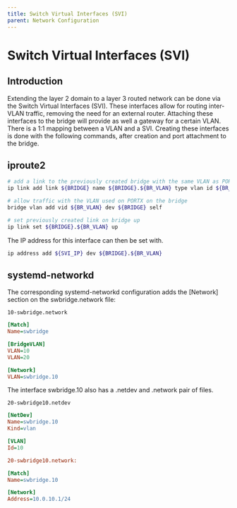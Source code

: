 ```yaml
---
title: Switch Virtual Interfaces (SVI)
parent: Network Configuration
---
```


# Switch Virtual Interfaces (SVI)

## Introduction

Extending the layer 2 domain to a layer 3 routed network can be done via the
Switch Virtual Interfaces (SVI). These interfaces allow for routing inter-VLAN
traffic, removing the need for an external router. Attaching these interfaces
to the bridge will provide as well a gateway for a certain VLAN. There is a 1:1
mapping between a VLAN and a SVI. Creating these interfaces is done with the
following commands, after creation and port attachment to the bridge.

## iproute2

```bash
# add a link to the previously created bridge with the same VLAN as PORTX
ip link add link ${BRIDGE} name ${BRIDGE}.${BR_VLAN} type vlan id ${BR_VLAN}

# allow traffic with the VLAN used on PORTX on the bridge
bridge vlan add vid ${BR_VLAN} dev ${BRIDGE} self

# set previously created link on bridge up
ip link set ${BRIDGE}.${BR_VLAN} up
```

The IP address for this interface can then be set with.

```bash
ip address add ${SVI_IP} dev ${BRIDGE}.${BR_VLAN}
```

## systemd-networkd

The corresponding systemd-networkd configuration adds the [Network] section on
the swbridge.network file:

`10-swbridge.network`

```ini
[Match]
Name=swbridge

[BridgeVLAN]
VLAN=10
VLAN=20

[Network]
VLAN=swbridge.10
```

The interface swbridge.10 also has a .netdev and .network pair of files.

`20-swbridge10.netdev`

```ini
[NetDev]
Name=swbridge.10
Kind=vlan

[VLAN]
Id=10

20-swbridge10.network:

[Match]
Name=swbridge.10

[Network]
Address=10.0.10.1/24
```
